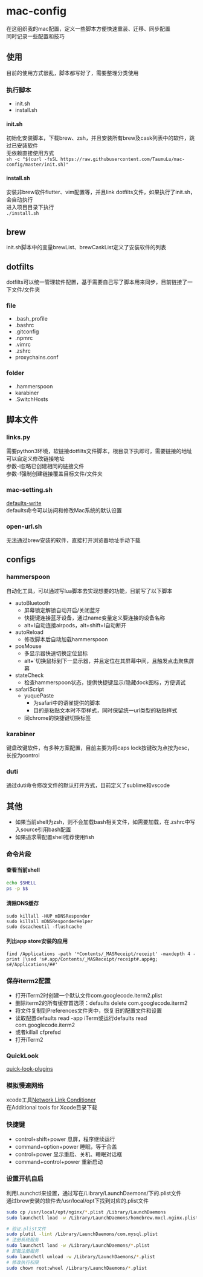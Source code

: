 # mac-config
在这组织我的mac配置，定义一些脚本方便快速重装、迁移、同步配置  
同时记录一些配置和技巧  

## 使用
目前的使用方式很乱，脚本都写好了，需要整理分类使用  

### 执行脚本
- init.sh
- install.sh

#### init.sh
初始化安装脚本，下载brew、zsh，并且安装所有brew及cask列表中的软件，跳过已安装软件  
无依赖直接使用方式  
`sh -c "$(curl -fsSL https://raw.githubusercontent.com/TaumuLu/mac-config/master/init.sh)"`

#### install.sh
安装非brew软件flutter、vim配置等，并且link dotfilts文件，如果执行了init.sh，会自动执行  
进入项目目录下执行  
`./install.sh`

## brew
init.sh脚本中的变量brewList、brewCaskList定义了安装软件的列表

## dotfilts
dotfilts可以统一管理软件配置，基于需要自己写了脚本用来同步，目前链接了一下文件/文件夹

### file
- .bash_profile
- .bashrc
- .gitconfig
- .npmrc
- .vimrc
- .zshrc
- proxychains.conf

### folder
- .hammerspoon
- karabiner
- .SwitchHosts

## 脚本文件

### links.py
需要python3环境，软链接dotfilts文件脚本，根目录下执即可，需要链接的地址可以自定义修改链接地址  
参数-i忽略已创建相同的链接文件  
参数-f强制创建链接覆盖目标文件/文件夹  

### mac-setting.sh
[defaults-write](https://www.defaults-write.com)  
defaults命令可以访问和修改Mac系统的默认设置  

### open-url.sh
无法通过brew安装的软件，直接打开浏览器地址手动下载  

## configs

### hammerspoon
自动化工具，可以通过写lua脚本去实现想要的功能，目前写了以下脚本

- autoBluetooth
  + 屏幕锁定解锁自动开启/关闭蓝牙
  + 快捷键连接蓝牙设备，通过name变量定义要连接的设备名称
  + alt+l自动连接airpods，alt+shift+l自动断开
- autoReload
  + 修改脚本后自动加载hammerspoon
- posMouse
  + 多显示器快速切换定位鼠标
  + alt+`切换鼠标到下一显示器，并且定位在其屏幕中间，且触发点击聚焦屏幕
- stateCheck
  + 检查hammerspoon状态，提供快捷键显示/隐藏dock图标，方便调试
- safariScript
  + yuquePaste
    - 为safari中的语雀提供的脚本
    - 目的是粘贴文本时不带样式，同时保留统一url类型的粘贴样式
  + 同chrome的快捷键切换标签

### karabiner
键盘改键软件，有多种方案配置，目前主要为将caps lock按键改为点按为esc，长按为control

### duti
通过duti命令修改文件的默认打开方式，目前定义了sublime和vscode

## 其他
- 如果当前shell为zsh，则不会加载bash相关文件，如需要加载，在.zshrc中写入source引用bash配置
- 如果追求零配置shell推荐使用fish

### 命令片段

#### 查看当前shell
```bash
echo $SHELL
ps -p $$
```

#### 清除DNS缓存
```
sudo killall -HUP mDNSResponder
sudo killall mDNSResponderHelper
sudo dscacheutil -flushcache
```

#### 列出app store安装的应用
```
find /Applications -path '*Contents/_MASReceipt/receipt' -maxdepth 4 -print |\sed 's#.app/Contents/_MASReceipt/receipt#.app#g; s#/Applications/##'
```

### 保存iterm2配置
- 打开iTerm2时创建一个默认文件com.googlecode.iterm2.plist
- 删除iterm2的所有缓存首选项：defaults delete com.googlecode.iterm2
- 将文件复制到Preferences文件夹中，恢复旧的配置文件和设置
- 读取配置defaults read -app iTerm或运行defaults read com.googlecode.iterm2
- 或者killall cfprefsd
- 打开iTerm2

### QuickLook
[quick-look-plugins](https://github.com/sindresorhus/quick-look-plugins)

### 模拟慢速网络
xcode工具[Network Link Conditioner](https://www.jianshu.com/p/343aa3a65c5c)  
在Additional tools for Xcode目录下载  

### 快捷键
- control+shift+power 息屏，程序继续运行
- command+option+power 睡眠，等于合盖
- control+power 显示重启、关机、睡眠对话框
- command+control+power 重新启动

### 设置开机自启
利用Launchctl来设置，通过写在/Library/LaunchDaemons/下的.plist文件  
通过brew安装的软件去/usr/local/opt下找到对应的.plist文件  

```bash
sudo cp /usr/local/opt/nginx/*.plist /Library/LaunchDaemons
sudo launchctl load -w /Library/LaunchDaemons/homebrew.mxcl.nginx.plist

# 验证.plist文件
sudo plutil -lint /Library/LaunchDaemons/com.mysql.plist
# 注册系统服务
sudo launchctl load -w /Library/LaunchDaemons/*.plist
# 卸载注册服务
sudo launchctl unload -w /Library/LaunchDaemons/*.plist
# 修改执行权限
sudo chown root:wheel /Library/LaunchDaemons/*.plist
```
